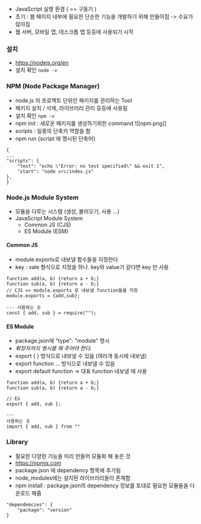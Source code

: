 - JavaScript 실행 환경 ( == 구동기 )
- 초기 : 웹 페이지 내부에 필요한 단순한 기능을 개발하기 위해 만들어짐 -> 수요가 많아짐
- 웹 서버, 모바일 앱, 데스크톱 앱 등등에 사용되기 시작

### 설치 
- https://nodejs.org/en
- 설치 확인 `node -v`

### NPM (Node Package Manager)
- node.js 의 프로젝트 단위인 패키지를 관리하는 Tool
- 패키지 설치 / 삭제, 라이브러리 관리 등등에 사용됨
- 설치 확인 `npm -v`
- npm init : 새로운 패키지를 생성하기위한 command
![[npm.png]]
- scripts : 일종의 단축키 역할을 함
- npm run {script 에 명시된 단축어}
```
{
...
"scripts": {
	"test": "echo \"Error: no test specified\" && exit 1",
	"start": "node src/index.js"
},
}
```

### Node.js Module System
- 모듈을 다루는 시스템 (생성, 불러오기, 사용 ...)
- JavaScript Module System
	- Common JS (CJS)
	- ES Module (ESM)

#### Common JS
- module.exports로 내보낼 함수들을 지정한다
- key : vale 형식으로 지정을 하나. key와 value가 같다면 key 만 사용 
```
function add(a, b) {return a + b;}
function sub(a, b) {return a - b;}
// CJS => module.exports 로 내보낼 function들을 지정 
module.exports = {add,sub};

--- 사용하는 곳 
const { add, sub } = require("");
```

#### ES Module
- package.json에 "type": "module" 명시
- *확장자까지 명시를 해 주어야 한다.*
- export { } 방식으로 내보낼 수 있음 (여러개 동시에 내보냄)
- export function ... 방식으로 내보낼 수 있음
- export default function -> 대표 function 내보낼 때 사용 
```
function add(a, b) {return a + b;}
function sub(a, b) {return a - b;}

// ES 
export { add, sub };

--- 
사용하는 곳 
import { add, sub } from ""
```

### Library
- 필요한 다양한 기능을 미리 만들어 모듈화 해 놓은 것 
- https://npmjs.com 
- package.json 에 dependency 항목에 추가됨
- node_modules에는 설치된 라이브러리들이 존재함
- npm install : package.json의 dependency 정보를 토대로 필요한 모듈들을 다운로드 해줌
```
"dependemcies": {
	"package": "version"
}

```